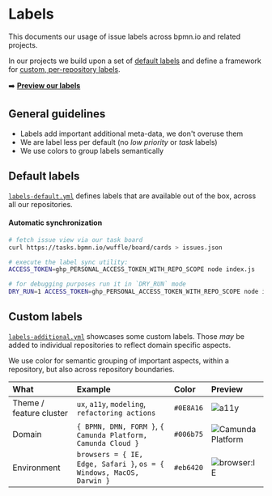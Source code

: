 # Labels

This documents our usage of issue labels across bpmn.io and related projects.

In our projects we build upon a set of [default labels](#default-labels) and define a framework for [custom, per-repository labels](#custom-labels). 

:arrow_right: [**Preview our labels**](https://cdn.statically.io/gh/bpmn-io/labels/main/icons/preview.html)


## General guidelines

* Labels add important additional meta-data, we don't overuse them
* We are label less per default (no _low priority_ or _task_ labels)
* We use colors to group labels semantically


## Default labels

[`labels-default.yml`](./labels-default.yml) defines labels that are available out of the box, across all our repositories. 


#### Automatic synchronization

```sh
# fetch issue view via our task board
curl https://tasks.bpmn.io/wuffle/board/cards > issues.json

# execute the label sync utility:
ACCESS_TOKEN=ghp_PERSONAL_ACCESS_TOKEN_WITH_REPO_SCOPE node index.js

# for debugging purposes run it in `DRY_RUN` mode
DRY_RUN=1 ACCESS_TOKEN=ghp_PERSONAL_ACCESS_TOKEN_WITH_REPO_SCOPE node index.js
```


## Custom labels

[`labels-additional.yml`](./labels-additional.yml) showcases some custom labels. Those _may_ be added to individual repositories to reflect domain specific aspects. 

We use color for semantic grouping of important aspects, within a repository, but also across repository boundaries.

| What   | Example | Color   | Preview |
| :----- | :------ | :------ | :------ |
| Theme / feature cluster  | `ux`, `a11y`, `modeling`, `refactoring actions` | `#0E8A16` | ![a11y](https://img.shields.io/badge/a11y-0E8A16?style=flat) |
| Domain | `{ BPMN, DMN, FORM }`, `{ Camunda Platform, Camunda Cloud }` | `#006b75` | ![Camunda Platform](https://img.shields.io/badge/Camunda%20Platform-006b75?style=flat)|
| Environment | `browsers = { IE, Edge, Safari }`, `os = { Windows, MacOS, Darwin }` | `#eb6420` | ![browser:IE](https://img.shields.io/badge/browser:IE-eb6420?style=flat)|
